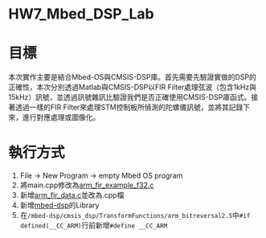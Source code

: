 HW7_Mbed_DSP_Lab
===

# 目標
本次實作主要是結合Mbed-OS與CMSIS-DSP庫。首先需要先驗證實做的DSP的正確性，本次分別透過Matlab與CMSIS-DSP以FIR Filter處理弦波（包含1kHz與15kHz）訊號，並透過訊號雜訊比驗證我們是否正確使用CMSIS-DSP庫函式。接著透過一樣的FIR Filter來處理STM控制板所偵測的陀螺儀訊號，並將其記錄下來，進行對應處理或圖像化。

# 執行方式
1. File -> New Program -> empty Mbed OS program
2. 將main.cpp修改為[arm_fir_example_f32.c](https://github.com/ARM-software/CMSIS_5/tree/develop/CMSIS/DSP/Examples/ARM/arm_fir_example)
3. 新增[arm_fir_data.c](https://github.com/ARM-software/CMSIS_5/tree/develop/CMSIS/DSP/Examples/ARM/arm_fir_example)並改為.cpp檔
4. 新增[mbed-dsp](https://os.mbed.com/teams/mbed-official/code/mbed-dsp)的Library
5. 在`/mbed-dsp/cmsis_dsp/TransformFunctions/arm_bitreversal2.S`中`#if defined(__CC_ARM)`行前新增`#define __CC_ARM`